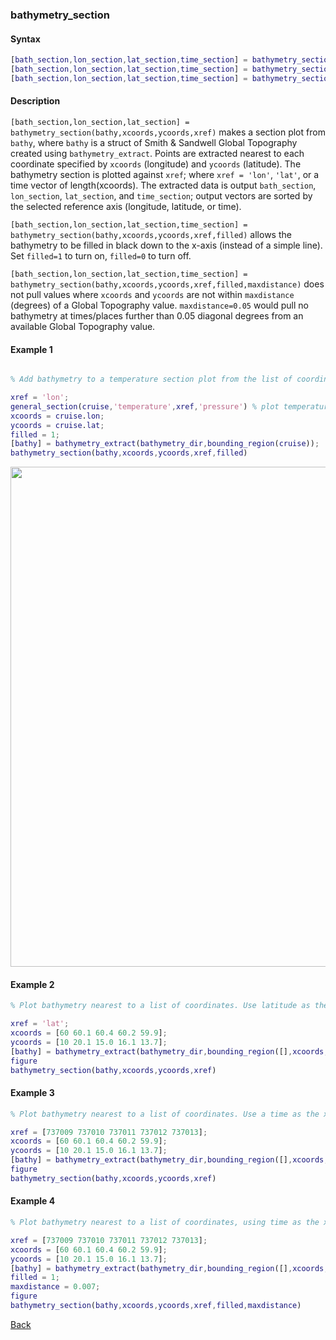 ### bathymetry_section

#### Syntax

```Matlab
[bath_section,lon_section,lat_section,time_section] = bathymetry_section(bathymetry,xcoords,ycoords,xref)
[bath_section,lon_section,lat_section,time_section] = bathymetry_section(bathymetry,xcoords,ycoords,xref,filled)
[bath_section,lon_section,lat_section,time_section] = bathymetry_section(bathymetry,xcoords,ycoords,xref,filled,maxdistance)
```
#### Description

``[bath_section,lon_section,lat_section] = bathymetry_section(bathy,xcoords,ycoords,xref)`` makes a section plot from ``bathy``, where ``bathy`` is a struct of Smith & Sandwell Global Topography created using ``bathymetry_extract``.  Points are extracted nearest to each coordinate specified by ``xcoords`` (longitude) and ``ycoords`` (latitude). The bathymetry section is plotted against ``xref``; where ``xref = 'lon'``, ``'lat'``, or a time vector of length(xcoords). The extracted data is output ``bath_section``, ``lon_section``, ``lat_section``, and ``time_section``; output vectors are sorted by the selected reference axis (longitude, latitude, or time).
 
``[bath_section,lon_section,lat_section,time_section] = bathymetry_section(bathy,xcoords,ycoords,xref,filled)`` allows the bathymetry to be filled in black down to the x-axis (instead of a simple line). Set ``filled=1`` to turn on, ``filled=0`` to turn off.

``[bath_section,lon_section,lat_section,time_section] = bathymetry_section(bathy,xcoords,ycoords,xref,filled,maxdistance)`` does not pull values where ``xcoords`` and ``ycoords`` are not within ``maxdistance`` (degrees) of a Global Topography value. ``maxdistance=0.05`` would pull no bathymetry at times/places further than 0.05 diagonal degrees from an available Global Topography value.

#### Example 1

```Matlab

% Add bathymetry to a temperature section plot from the list of coordinates stored in struct cruise:

xref = 'lon'; 
general_section(cruise,'temperature',xref,'pressure') % plot temperature section
xcoords = cruise.lon; 
ycoords = cruise.lat;
filled = 1;
[bathy] = bathymetry_extract(bathymetry_dir,bounding_region(cruise));
bathymetry_section(bathy,xcoords,ycoords,xref,filled)
```
<img src="https://user-images.githubusercontent.com/24570061/88436173-b8c50500-cdd1-11ea-8270-22930d42843c.png" width="800">

#### Example 2
```Matlab
% Plot bathymetry nearest to a list of coordinates. Use latitude as the x-axis:

xref = 'lat'; 
xcoords = [60 60.1 60.4 60.2 59.9]; 
ycoords = [10 20.1 15.0 16.1 13.7]; 
[bathy] = bathymetry_extract(bathymetry_dir,bounding_region([],xcoords,ycoords));
figure
bathymetry_section(bathy,xcoords,ycoords,xref)
```
#### Example 3
```Matlab
% Plot bathymetry nearest to a list of coordinates. Use a time as the x-axis:

xref = [737009 737010 737011 737012 737013]; 
xcoords = [60 60.1 60.4 60.2 59.9]; 
ycoords = [10 20.1 15.0 16.1 13.7]; 
[bathy] = bathymetry_extract(bathymetry_dir,bounding_region([],xcoords,ycoords));
figure
bathymetry_section(bathy,xcoords,ycoords,xref)
```
#### Example 4
```Matlab
% Plot bathymetry nearest to a list of coordinates, using time as the x-axis and shading bathymetry. Only return bathymetry values for timesteps within 0.007 degrees of a bathymetry node:

xref = [737009 737010 737011 737012 737013]; 
xcoords = [60 60.1 60.4 60.2 59.9]; 
ycoords = [10 20.1 15.0 16.1 13.7]; 
[bathy] = bathymetry_extract(bathymetry_dir,bounding_region([],xcoords,ycoords));
filled = 1;
maxdistance = 0.007;
figure
bathymetry_section(bathy,xcoords,ycoords,xref,filled,maxdistance)
```

[Back](https://github.com/lnferris/ocean_data_tools#adding-bathymetry-to-existing-plots-1)
